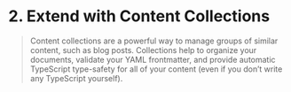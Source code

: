 # 2. Extend with Content Collections

> Content collections are a powerful way to manage groups of similar content, such as blog posts. Collections help to organize your documents, validate your YAML frontmatter, and provide automatic TypeScript type-safety for all of your content (even if you don’t write any TypeScript yourself).

